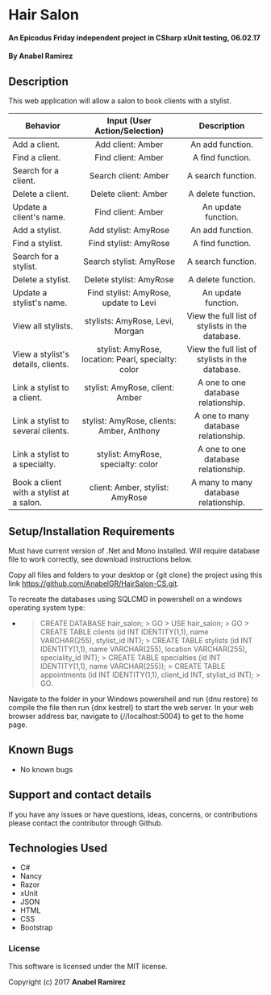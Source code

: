 # Hair Salon

#### An Epicodus Friday independent project in CSharp xUnit testing, 06.02.17

#### **By Anabel Ramirez**

## Description

This web application will allow a salon to book clients with a stylist.

|Behavior| Input (User Action/Selection) |Description|
|---|:---:|:---:|
|Add a client. |Add client: Amber|An add function. |
|Find a client. |Find client: Amber|A find function. |
|Search for a client. |Search client: Amber|A search function. |
|Delete a client. |Delete client: Amber|A delete function. |
|Update a client's name. |Find client: Amber|An update function. |
|Add a stylist. |Add stylist: AmyRose|An add function. |
|Find a stylist. |Find stylist: AmyRose|A find function. |
|Search for a stylist. |Search stylist: AmyRose|A search function. |
|Delete a stylist. |Delete stylist: AmyRose|A delete function. |
|Update a stylist's name. |Find stylist: AmyRose, update to Levi|An update function. |
|View all stylists. |stylists: AmyRose, Levi, Morgan|View the full list of stylists in the database. |
|View a stylist's details, clients. |stylist: AmyRose, location: Pearl, specialty: color |View the full list of stylists in the database. |
|Link a stylist to a client. |stylist: AmyRose, client: Amber|A one to one database relationship. |
|Link a stylist to several clients. |stylist: AmyRose, clients: Amber, Anthony|A one to many database relationship. |
|Link a stylist to a specialty. |stylist: AmyRose, specialty: color|A one to one database relationship. |
|Book a client with a stylist at a salon. |client: Amber, stylist: AmyRose|A many to many database relationship.|

## Setup/Installation Requirements

Must have current version of .Net and Mono installed. Will require database file to work correctly, see download instructions below.

Copy all files and folders to your desktop or {git clone} the project using this link https://github.com/AnabelGR/HairSalon-CS.git.

To recreate the databases using SQLCMD in powershell on a windows operating system type:
* > CREATE DATABASE hair_salon; > GO > USE hair_salon; > GO > CREATE TABLE clients (id INT IDENTITY(1,1), name VARCHAR(255), stylist_id INT); > CREATE TABLE stylists (id INT IDENTITY(1,1), name VARCHAR(255), location VARCHAR(255), speciality_id INT); > CREATE TABLE specialties (id INT IDENTITY(1,1), name VARCHAR(255)); > CREATE TABLE appointments (id INT IDENTITY(1,1), client_id INT, stylist_id INT); > GO.

Navigate to the folder in your Windows powershell and run {dnu restore} to compile the file then run {dnx kestrel} to start the web server. In your web browser address bar, navigate to {//localhost:5004} to get to the home page.

## Known Bugs

* No known bugs

## Support and contact details

If you have any issues or have questions, ideas, concerns, or contributions please contact the contributor through Github.

## Technologies Used

* C#
* Nancy
* Razor
* xUnit
* JSON
* HTML
* CSS
* Bootstrap

### License
This software is licensed under the MIT license.

Copyright (c) 2017 **Anabel Ramirez**
